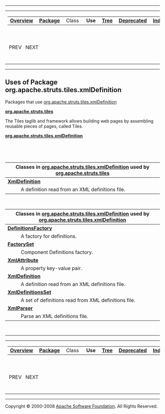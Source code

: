 ------------------------------------------------------------------------

<span id="navbar_top"></span> [](#skip-navbar_top "Skip navigation links")

<table>
<colgroup>
<col width="50%" />
<col width="50%" />
</colgroup>
<tbody>
<tr class="odd">
<td align="left"><span id="navbar_top_firstrow"></span>
<table>
<tbody>
<tr class="odd">
<td align="left"><a href="../../../../../overview-summary.html.md"><strong>Overview</strong></a> </td>
<td align="left"><a href="package-summary.html.md"><strong>Package</strong></a> </td>
<td align="left">Class </td>
<td align="left"> <strong>Use</strong> </td>
<td align="left"><a href="package-tree.html.md"><strong>Tree</strong></a> </td>
<td align="left"><a href="../../../../../deprecated-list.html.md"><strong>Deprecated</strong></a> </td>
<td align="left"><a href="../../../../../index-all.html.md"><strong>Index</strong></a> </td>
<td align="left"><a href="../../../../../help-doc.html.md"><strong>Help</strong></a> </td>
</tr>
</tbody>
</table></td>
<td align="left"></td>
</tr>
<tr class="even">
<td align="left"> PREV   NEXT</td>
<td align="left"><a href="../../../../../index.html.md?org/apache/struts/tiles/xmlDefinition/package-use.html"><strong>FRAMES</strong></a>    <a href="package-use.html"><strong>NO FRAMES</strong></a>    
<a href="../../../../../allclasses-noframe.html.md"><strong>All Classes</strong></a></td>
</tr>
</tbody>
</table>

<span id="skip-navbar_top"></span>

------------------------------------------------------------------------

**Uses of Package
 org.apache.struts.tiles.xmlDefinition**
----------------------------------------

Packages that use [org.apache.struts.tiles.xmlDefinition](../../../../../org/apache/struts/tiles/xmlDefinition/package-summary.html.md)

[**org.apache.struts.tiles**](#org.apache.struts.tiles)

The Tiles taglib and framework allows building web pages by assembling reusable pieces of pages, called Tiles. 

[**org.apache.struts.tiles.xmlDefinition**](#org.apache.struts.tiles.xmlDefinition)

  

 

<span id="org.apache.struts.tiles"></span>

| Classes in [org.apache.struts.tiles.xmlDefinition](../../../../../org/apache/struts/tiles/xmlDefinition/package-summary.html.md) used by [org.apache.struts.tiles](../../../../../org/apache/struts/tiles/package-summary.html) |
|------------------------------------------------------------------------------------------------------------------------------------------------------------------------------------------------------------------------------|
| **[**XmlDefinition**](../../../../../org/apache/struts/tiles/xmlDefinition/class-use/XmlDefinition.html.md#org.apache.struts.tiles)**                                                                                           
            A definition read from an XML definitions file.                                                                                                                                                                    |

 

<span id="org.apache.struts.tiles.xmlDefinition"></span>

| Classes in [org.apache.struts.tiles.xmlDefinition](../../../../../org/apache/struts/tiles/xmlDefinition/package-summary.html.md) used by [org.apache.struts.tiles.xmlDefinition](../../../../../org/apache/struts/tiles/xmlDefinition/package-summary.html) |
|----------------------------------------------------------------------------------------------------------------------------------------------------------------------------------------------------------------------------------------------------------|
| **[**DefinitionsFactory**](../../../../../org/apache/struts/tiles/xmlDefinition/class-use/DefinitionsFactory.html.md#org.apache.struts.tiles.xmlDefinition)**                                                                                               
            A factory for definitions.                                                                                                                                                                                                                     |
| **[**FactorySet**](../../../../../org/apache/struts/tiles/xmlDefinition/class-use/FactorySet.html.md#org.apache.struts.tiles.xmlDefinition)**                                                                                                               
            Component Definitions factory.                                                                                                                                                                                                                 |
| **[**XmlAttribute**](../../../../../org/apache/struts/tiles/xmlDefinition/class-use/XmlAttribute.html.md#org.apache.struts.tiles.xmlDefinition)**                                                                                                           
            A property key-value pair.                                                                                                                                                                                                                     |
| **[**XmlDefinition**](../../../../../org/apache/struts/tiles/xmlDefinition/class-use/XmlDefinition.html.md#org.apache.struts.tiles.xmlDefinition)**                                                                                                         
            A definition read from an XML definitions file.                                                                                                                                                                                                |
| **[**XmlDefinitionsSet**](../../../../../org/apache/struts/tiles/xmlDefinition/class-use/XmlDefinitionsSet.html.md#org.apache.struts.tiles.xmlDefinition)**                                                                                                 
            A set of definitions read from XML definitions file.                                                                                                                                                                                           |
| **[**XmlParser**](../../../../../org/apache/struts/tiles/xmlDefinition/class-use/XmlParser.html.md#org.apache.struts.tiles.xmlDefinition)**                                                                                                                 
            Parse an XML definitions file.                                                                                                                                                                                                                 |

 

------------------------------------------------------------------------

<span id="navbar_bottom"></span> [](#skip-navbar_bottom "Skip navigation links")

<table>
<colgroup>
<col width="50%" />
<col width="50%" />
</colgroup>
<tbody>
<tr class="odd">
<td align="left"><span id="navbar_bottom_firstrow"></span>
<table>
<tbody>
<tr class="odd">
<td align="left"><a href="../../../../../overview-summary.html.md"><strong>Overview</strong></a> </td>
<td align="left"><a href="package-summary.html.md"><strong>Package</strong></a> </td>
<td align="left">Class </td>
<td align="left"> <strong>Use</strong> </td>
<td align="left"><a href="package-tree.html.md"><strong>Tree</strong></a> </td>
<td align="left"><a href="../../../../../deprecated-list.html.md"><strong>Deprecated</strong></a> </td>
<td align="left"><a href="../../../../../index-all.html.md"><strong>Index</strong></a> </td>
<td align="left"><a href="../../../../../help-doc.html.md"><strong>Help</strong></a> </td>
</tr>
</tbody>
</table></td>
<td align="left"></td>
</tr>
<tr class="even">
<td align="left"> PREV   NEXT</td>
<td align="left"><a href="../../../../../index.html.md?org/apache/struts/tiles/xmlDefinition/package-use.html"><strong>FRAMES</strong></a>    <a href="package-use.html"><strong>NO FRAMES</strong></a>    
<a href="../../../../../allclasses-noframe.html.md"><strong>All Classes</strong></a></td>
</tr>
</tbody>
</table>

<span id="skip-navbar_bottom"></span>

------------------------------------------------------------------------

Copyright © 2000-2008 [Apache Software Foundation](http://www.apache.org/). All Rights Reserved.
